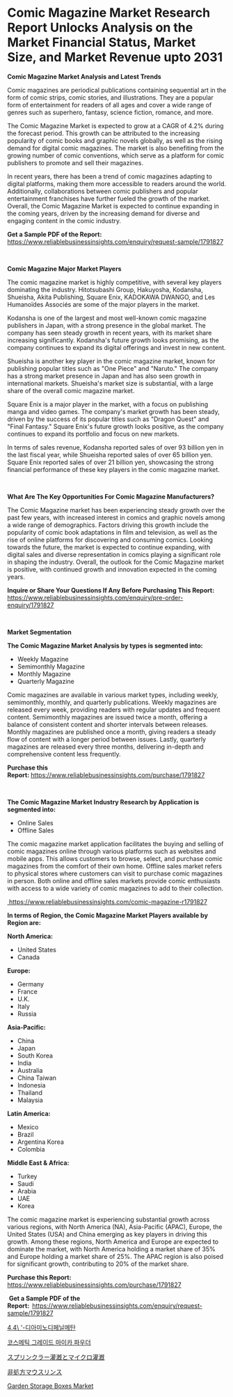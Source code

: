 <p><h1>Comic Magazine Market Research Report Unlocks Analysis on the Market Financial Status, Market Size, and Market Revenue upto 2031</h1></p><p><strong>Comic Magazine Market Analysis and Latest Trends</strong></p>
<p><p>Comic magazines are periodical publications containing sequential art in the form of comic strips, comic stories, and illustrations. They are a popular form of entertainment for readers of all ages and cover a wide range of genres such as superhero, fantasy, science fiction, romance, and more.</p><p>The Comic Magazine Market is expected to grow at a CAGR of 4.2% during the forecast period. This growth can be attributed to the increasing popularity of comic books and graphic novels globally, as well as the rising demand for digital comic magazines. The market is also benefiting from the growing number of comic conventions, which serve as a platform for comic publishers to promote and sell their magazines.</p><p>In recent years, there has been a trend of comic magazines adapting to digital platforms, making them more accessible to readers around the world. Additionally, collaborations between comic publishers and popular entertainment franchises have further fueled the growth of the market. Overall, the Comic Magazine Market is expected to continue expanding in the coming years, driven by the increasing demand for diverse and engaging content in the comic industry.</p></p>
<p><strong>Get a Sample PDF of the Report:&nbsp;</strong> <a href="https://www.reliablebusinessinsights.com/enquiry/request-sample/1791827">https://www.reliablebusinessinsights.com/enquiry/request-sample/1791827</a></p>
<p>&nbsp;</p>
<p><strong>Comic Magazine Major Market Players</strong></p>
<p><p>The comic magazine market is highly competitive, with several key players dominating the industry. Hitotsubashi Group, Hakuyosha, Kodansha, Shueisha, Akita Publishing, Square Enix, KADOKAWA DWANGO, and Les Humanoïdes Associés are some of the major players in the market.</p><p>Kodansha is one of the largest and most well-known comic magazine publishers in Japan, with a strong presence in the global market. The company has seen steady growth in recent years, with its market share increasing significantly. Kodansha's future growth looks promising, as the company continues to expand its digital offerings and invest in new content.</p><p>Shueisha is another key player in the comic magazine market, known for publishing popular titles such as "One Piece" and "Naruto." The company has a strong market presence in Japan and has also seen growth in international markets. Shueisha's market size is substantial, with a large share of the overall comic magazine market.</p><p>Square Enix is a major player in the market, with a focus on publishing manga and video games. The company's market growth has been steady, driven by the success of its popular titles such as "Dragon Quest" and "Final Fantasy." Square Enix's future growth looks positive, as the company continues to expand its portfolio and focus on new markets.</p><p>In terms of sales revenue, Kodansha reported sales of over 93 billion yen in the last fiscal year, while Shueisha reported sales of over 65 billion yen. Square Enix reported sales of over 21 billion yen, showcasing the strong financial performance of these key players in the comic magazine market.</p></p>
<p>&nbsp;</p>
<p><strong>What Are The Key Opportunities For Comic Magazine Manufacturers?</strong></p>
<p><p>The Comic Magazine market has been experiencing steady growth over the past few years, with increased interest in comics and graphic novels among a wide range of demographics. Factors driving this growth include the popularity of comic book adaptations in film and television, as well as the rise of online platforms for discovering and consuming comics. Looking towards the future, the market is expected to continue expanding, with digital sales and diverse representation in comics playing a significant role in shaping the industry. Overall, the outlook for the Comic Magazine market is positive, with continued growth and innovation expected in the coming years.</p></p>
<p><strong>Inquire or Share Your Questions If Any Before Purchasing This Report:</strong> <a href="https://www.reliablebusinessinsights.com/enquiry/pre-order-enquiry/1791827">https://www.reliablebusinessinsights.com/enquiry/pre-order-enquiry/1791827</a></p>
<p>&nbsp;</p>
<p><strong>Market Segmentation</strong></p>
<p><strong>The Comic Magazine Market Analysis by types is segmented into:</strong></p>
<p><ul><li>Weekly Magazine</li><li>Semimonthly Magazine</li><li>Monthly Magazine</li><li>Quarterly Magazine</li></ul></p>
<p><p>Comic magazines are available in various market types, including weekly, semimonthly, monthly, and quarterly publications. Weekly magazines are released every week, providing readers with regular updates and frequent content. Semimonthly magazines are issued twice a month, offering a balance of consistent content and shorter intervals between releases. Monthly magazines are published once a month, giving readers a steady flow of content with a longer period between issues. Lastly, quarterly magazines are released every three months, delivering in-depth and comprehensive content less frequently.</p></p>
<p><strong>Purchase this Report:&nbsp;</strong><a href="https://www.reliablebusinessinsights.com/purchase/1791827">https://www.reliablebusinessinsights.com/purchase/1791827</a></p>
<p>&nbsp;</p>
<p><strong>The Comic Magazine Market Industry Research by Application is segmented into:</strong></p>
<p><ul><li>Online Sales</li><li>Offline Sales</li></ul></p>
<p><p>The comic magazine market application facilitates the buying and selling of comic magazines online through various platforms such as websites and mobile apps. This allows customers to browse, select, and purchase comic magazines from the comfort of their own home. Offline sales market refers to physical stores where customers can visit to purchase comic magazines in person. Both online and offline sales markets provide comic enthusiasts with access to a wide variety of comic magazines to add to their collection.</p></p>
<p><a href="https://www.reliablebusinessinsights.com/comic-magazine-r1791827">&nbsp;https://www.reliablebusinessinsights.com/comic-magazine-r1791827</a></p>
<p><strong>In terms of Region, the Comic Magazine Market Players available by Region are:</strong></p>
<p>
    <p> <strong> North America: </strong>
        <ul>
            <li>United States</li>
            <li>Canada</li>
        </ul>
        </p> 
    <p> <strong> Europe: </strong>
        <ul>
            <li>Germany</li>
            <li>France</li>
            <li>U.K.</li>
            <li>Italy</li>
            <li>Russia</li>
        </ul>
        </p> 
    <p> <strong> Asia-Pacific: </strong>
        <ul>
            <li>China</li>
            <li>Japan</li>
            <li>South Korea</li>
            <li>India</li>
            <li>Australia</li>
            <li>China Taiwan</li>
            <li>Indonesia</li>
            <li>Thailand</li>
            <li>Malaysia</li>
        </ul>
        </p> 
    <p> <strong> Latin America: </strong>
        <ul>
            <li>Mexico</li>
            <li>Brazil</li>
            <li>Argentina Korea</li>
            <li>Colombia</li>
        </ul>
        </p> 
    <p> <strong> Middle East & Africa: </strong>
        <ul>
            <li>Turkey</li>
            <li>Saudi</li>
            <li>Arabia</li>
            <li>UAE</li>
            <li>Korea</li>
        </ul>
    </p>
    </p>
<p><p>The comic magazine market is experiencing substantial growth across various regions, with North America (NA), Asia-Pacific (APAC), Europe, the United States (USA) and China emerging as key players in driving this growth. Among these regions, North America and Europe are expected to dominate the market, with North America holding a market share of 35% and Europe holding a market share of 25%. The APAC region is also poised for significant growth, contributing to 20% of the market share.</p></p>
<p><strong>Purchase this Report: </strong><a href="https://www.reliablebusinessinsights.com/purchase/1791827">https://www.reliablebusinessinsights.com/purchase/1791827</a></p>
<p>&nbsp;<strong>Get a Sample PDF of the Report:&nbsp;&nbsp;</strong><a href="https://www.reliablebusinessinsights.com/enquiry/request-sample/1791827">https://www.reliablebusinessinsights.com/enquiry/request-sample/1791827</a></p>
<p><strong></strong></p>
<p><p><a href="https://github.com/bvubpqd5241630/Market-Research-Report-List-2/blob/main/3603824151961.md">4,4\ '-디아미노디페닐메탄</a></p><p><a href="https://github.com/khytkeqagplkzqvh/Market-Research-Report-List-2/blob/main/8183544151962.md">코스메틱 그레이드 마이카 파우더</a></p><p><a href="https://github.com/avwofrml53535/Market-Research-Report-List-2/blob/main/6603348144226.md">スプリンクラー灌漑とマイクロ灌漑</a></p><p><a href="https://github.com/JanickJohns/Market-Research-Report-List-1/blob/main/9426436144225.md">非処方マウスリンス</a></p><p><a href="https://github.com/prosalinda88/Market-Research-Report-List-5/blob/main/garden-storage-boxes-market.md">Garden Storage Boxes Market</a></p></p>